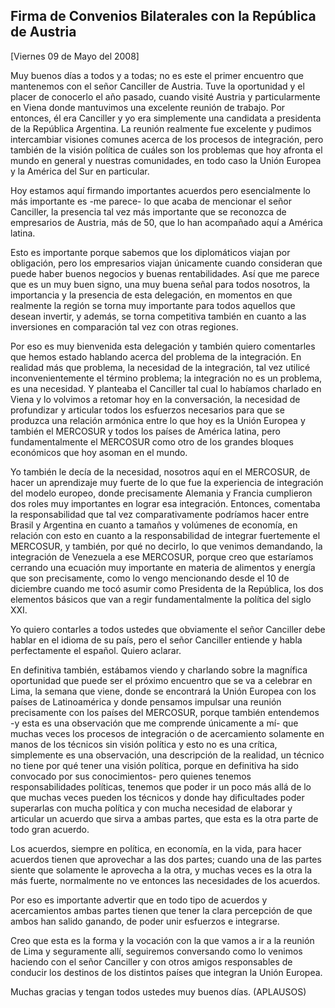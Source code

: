 Firma de Convenios Bilaterales con la República de Austria
----------------------------------------------------------

[Viernes 09 de Mayo del 2008]

Muy buenos días a todos y a todas; no es este el primer encuentro que
mantenemos con el señor Canciller de Austria. Tuve la oportunidad y el
placer de conocerlo el año pasado, cuando visité Austria y
particularmente en Viena donde mantuvimos una excelente reunión de
trabajo. Por entonces, él era Canciller y yo era simplemente una
candidata a presidenta de la República Argentina. La reunión realmente
fue excelente y pudimos intercambiar visiones comunes acerca de los
procesos de integración, pero también de la visión política de cuáles
son los problemas que hoy afronta el mundo en general y nuestras
comunidades, en todo caso la Unión Europea y la América del Sur en
particular.

Hoy estamos aquí firmando importantes acuerdos pero esencialmente lo más
importante es -me parece- lo que acaba de mencionar el señor Canciller,
la presencia tal vez más importante que se reconozca de empresarios de
Austria, más de 50, que lo han acompañado aquí a América latina.

Esto es importante porque sabemos que los diplomáticos viajan por
obligación, pero los empresarios viajan únicamente cuando consideran que
puede haber buenos negocios y buenas rentabilidades. Así que me parece
que es un muy buen signo, una muy buena señal para todos nosotros, la
importancia y la presencia de esta delegación, en momentos en que
realmente la región se torna muy importante para todos aquellos que
desean invertir, y además, se torna competitiva también en cuanto a las
inversiones en comparación tal vez con otras regiones.

Por eso es muy bienvenida esta delegación y también quiero comentarles
que hemos estado hablando acerca del problema de la integración. En
realidad más que problema, la necesidad de la integración, tal vez
utilicé inconvenientemente el término problema; la integración no es un
problema, es una necesidad. Y planteaba el Canciller tal cual lo
habíamos charlado en Viena y lo volvimos a retomar hoy en la
conversación, la necesidad de profundizar y articular todos los
esfuerzos necesarios para que se produzca una relación armónica entre lo
que hoy es la Unión Europea y también el MERCOSUR y todos los países de
América latina, pero fundamentalmente el MERCOSUR como otro de los
grandes bloques económicos que hoy asoman en el mundo.

Yo también le decía de la necesidad, nosotros aquí en el MERCOSUR, de
hacer un aprendizaje muy fuerte de lo que fue la experiencia de
integración del modelo europeo, donde precisamente Alemania y Francia
cumplieron dos roles muy importantes en lograr esa integración.
Entonces, comentaba la responsabilidad que tal vez comparativamente
podríamos hacer entre Brasil y Argentina en cuanto a tamaños y volúmenes
de economía, en relación con esto en cuanto a la responsabilidad de
integrar fuertemente el MERCOSUR, y también, por qué no decirlo, lo que
venimos demandando, la integración de Venezuela a ese MERCOSUR, porque
creo que estaríamos cerrando una ecuación muy importante en materia de
alimentos y energía que son precisamente, como lo vengo mencionando
desde el 10 de diciembre cuando me tocó asumir como Presidenta de la
República, los dos elementos básicos que van a regir fundamentalmente la
política del siglo XXI.

Yo quiero contarles a todos ustedes que obviamente el señor Canciller
debe hablar en el idioma de su país, pero el señor Canciller entiende y
habla perfectamente el español. Quiero aclarar.

En definitiva también, estábamos viendo y charlando sobre la magnífica
oportunidad que puede ser el próximo encuentro que se va a celebrar en
Lima, la semana que viene, donde se encontrará la Unión Europea con los
países de Latinoamérica y donde pensamos impulsar una reunión
precisamente con los países del MERCOSUR, porque también entendemos -y
esta es una observación que me comprende únicamente a mí- que muchas
veces los procesos de integración o de acercamiento solamente en manos
de los técnicos sin visión política y esto no es una crítica,
simplemente es una observación, una descripción de la realidad, un
técnico no tiene por qué tener una visión política, porque en definitiva
ha sido convocado por sus conocimientos- pero quienes tenemos
responsabilidades políticas, tenemos que poder ir un poco más allá de lo
que muchas veces pueden los técnicos y donde hay dificultades poder
superarlas con mucha política y con mucha necesidad de elaborar y
articular un acuerdo que sirva a ambas partes, que esta es la otra parte
de todo gran acuerdo.

Los acuerdos, siempre en política, en economía, en la vida, para hacer
acuerdos tienen que aprovechar a las dos partes; cuando una de las
partes siente que solamente le aprovecha a la otra, y muchas veces es la
otra la más fuerte, normalmente no ve entonces las necesidades de los
acuerdos.

Por eso es importante advertir que en todo tipo de acuerdos y
acercamientos ambas partes tienen que tener la clara percepción de que
ambos han salido ganando, de poder unir esfuerzos e integrarse.

Creo que esta es la forma y la vocación con la que vamos a ir a la
reunión de Lima y seguramente allí, seguiremos conversando como lo
venimos haciendo con el señor Canciller y con otros amigos responsables
de conducir los destinos de los distintos países que integran la Unión
Europea.

Muchas gracias y tengan todos ustedes muy buenos días. (APLAUSOS)

 
